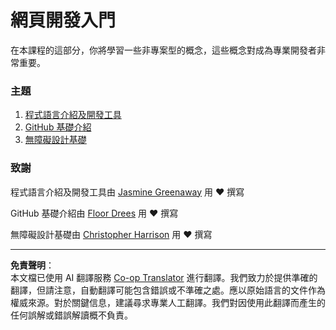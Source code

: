 <!--
CO_OP_TRANSLATOR_METADATA:
{
  "original_hash": "770d9f83dddc841c19f210dee5fe0712",
  "translation_date": "2025-10-03T13:26:01+00:00",
  "source_file": "1-getting-started-lessons/README.md",
  "language_code": "mo"
}
-->
# 網頁開發入門

在本課程的這部分，你將學習一些非專案型的概念，這些概念對成為專業開發者非常重要。

### 主題

1. [程式語言介紹及開發工具](1-intro-to-programming-languages/README.md)
2. [GitHub 基礎介紹](2-github-basics/README.md)
3. [無障礙設計基礎](3-accessibility/README.md)

### 致謝

程式語言介紹及開發工具由 [Jasmine Greenaway](https://twitter.com/paladique) 用 ♥️ 撰寫

GitHub 基礎介紹由 [Floor Drees](https://twitter.com/floordrees) 用 ♥️ 撰寫

無障礙設計基礎由 [Christopher Harrison](https://twitter.com/geektrainer) 用 ♥️ 撰寫

---

**免責聲明**：  
本文檔已使用 AI 翻譯服務 [Co-op Translator](https://github.com/Azure/co-op-translator) 進行翻譯。我們致力於提供準確的翻譯，但請注意，自動翻譯可能包含錯誤或不準確之處。應以原始語言的文件作為權威來源。對於關鍵信息，建議尋求專業人工翻譯。我們對因使用此翻譯而產生的任何誤解或錯誤解讀概不負責。